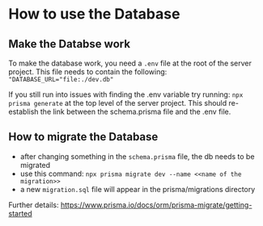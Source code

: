 # How to use the Database

## Make the Databse work

To make the database work, you need a ``.env`` file at the root of the server project. This file needs to contain the following: 
``"DATABASE_URL="file:./dev.db"``

If you still run into issues with finding the .env variable try running:
``npx prisma generate`` at the top level of the server project. This should re-establish the link between the schema.prisma file and the .env file.

## How to migrate the Database

- after changing something in the ``schema.prisma`` file, the db needs to be migrated
- use this command: ``npx prisma migrate dev --name <<name of the migration>>``
- a new ``migration.sql`` file will appear in the prisma/migrations directory

Further details: <https://www.prisma.io/docs/orm/prisma-migrate/getting-started>
